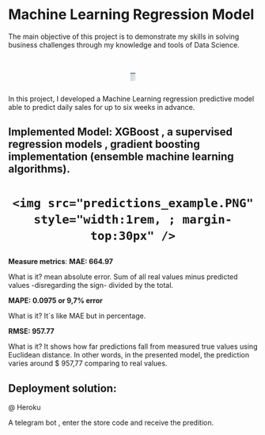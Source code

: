 # Machine Learning Regression Model
The main objective of this project is to demonstrate my skills in solving business challenges through my knowledge and tools of Data Science.
<h1 align="center">
    <img src="telegram.jpg" style="width:10px"/>
  
</h1>

In this project, I developed a Machine Learning regression predictive model able to predict daily sales for up to six weeks in advance. 
## **Implemented Model**: XGBoost , a supervised regression models , gradient boosting implementation (ensemble machine learning algorithms).

<h1 align='center'>

    <img src="predictions_example.PNG" style="width:1rem, ; margin-top:30px" />
 
</h1>


**Measure metrics**: 
**MAE:  664.97**

What is it? mean absolute error. Sum of all real values minus predicted values -disregarding the sign- divided by the total.

**MAPE: 0.0975 or 9,7% error**

What is it? It´s like MAE but in percentage. 

**RMSE:  957.77** 

What is it? It shows how far predictions fall from measured true values using Euclidean distance. In other words, in the presented model, the prediction varies around $ 957,77 comparing to real values.

## **Deployment solution:**
@ Heroku

A telegram bot , enter the store code and receive the predition.


